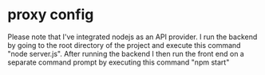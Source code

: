 # proxy config
Please note that I've integrated nodejs as an API provider. I run the backend by going to the root directory of the project and execute this command "node server.js". After running the backend I then run the front end on a separate command prompt by executing this command "npm start"
